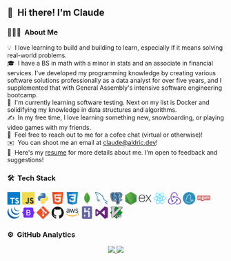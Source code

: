 ## 👋 &nbsp;Hi there! I'm Claude

### 👨🏻‍💻 &nbsp;About Me

💡 &nbsp;I love learning to build and building to learn, especially if it means solving real-world problems.\
🎓 &nbsp;I have a BS in math with a minor in stats and an associate in financial services. I've developed my programming knowledge by creating various software solutions professionally as a data analyst for over five years, and I supplemented that with General Assembly's intensive software engineering bootcamp.\
🌱 &nbsp;I'm currently learning software testing. Next on my list is Docker and solidifying my knowledge in data structures and algorithms.\
✍️ &nbsp;In my free time, I love learning something new, snowboarding, or playing video games with my friends.\
💬 &nbsp;Feel free to reach out to me for a cofee chat (virtual or otherwise)!\
✉️ &nbsp;You can shoot me an email at claude@aldric.dev!\
📄 &nbsp;Here's my [resume](https://aldric.dev/resume_aldric_claude.pdf) for more details about me. I'm open to feedback and suggestions!

### 🛠 &nbsp;Tech Stack

<p align="left">
  <img src="https://raw.githubusercontent.com/devicons/devicon/master/icons/typescript/typescript-original.svg" alt="TypeScript" width="30" height="30"/> 
  <img src="https://raw.githubusercontent.com/devicons/devicon/master/icons/javascript/javascript-original.svg" alt="JavaScript" width="30" height="30"/> 
  <img src="https://raw.githubusercontent.com/devicons/devicon/master/icons/python/python-original.svg" alt="Python" width="30" height="30"/> 
  <img src="https://raw.githubusercontent.com/devicons/devicon/master/icons/html5/html5-original.svg" alt="HTML" width="30" height="30"/> 
  <img src="https://raw.githubusercontent.com/devicons/devicon/master/icons/css3/css3-original.svg" alt="CSS" width="30" height="30"/> 
  <img src="https://raw.githubusercontent.com/devicons/devicon/master/icons/mongodb/mongodb-original.svg" alt="MongoDB" width="30" height="30"/> 
  <img src="https://raw.githubusercontent.com/devicons/devicon/master/icons/mysql/mysql-original.svg" alt="MySQL" width="30" height="30"/> 
  <img src="https://raw.githubusercontent.com/devicons/devicon/master/icons/postgresql/postgresql-original.svg" alt="PostgreSQL" width="30" height="30"/> 
  <img src="https://raw.githubusercontent.com/devicons/devicon/master/icons/nodejs/nodejs-original.svg" alt="Node.js" width="30" height="30"/> 
  <img src="https://raw.githubusercontent.com/devicons/devicon/master/icons/express/express-original.svg" alt="Express.js" width="30" height="30"/> 
  <img src="https://raw.githubusercontent.com/devicons/devicon/master/icons/react/react-original.svg" alt="React.js" width="30" height="30"/> 
  <img src="https://raw.githubusercontent.com/devicons/devicon/master/icons/redux/redux-original.svg" alt="Redux" width="30" height="30"/> 
  <img src="https://raw.githubusercontent.com/devicons/devicon/master/icons/yarn/yarn-original.svg" alt="Yarn" width="30" height="30"/> 
  <img src="https://raw.githubusercontent.com/devicons/devicon/master/icons/npm/npm-original-wordmark.svg" alt="NPM" width="30" height="30"/> 
  <img src="https://raw.githubusercontent.com/devicons/devicon/master/icons/jquery/jquery-original.svg" alt="jQuery" width="30" height="30"/> 
  <img src="https://raw.githubusercontent.com/devicons/devicon/master/icons/bootstrap/bootstrap-plain.svg" alt="Bootstrap" width="30" height="30"/> 
  <img src="https://raw.githubusercontent.com/devicons/devicon/master/icons/git/git-original.svg" alt="Git" width="30" height="30"/> 
  <img src="https://raw.githubusercontent.com/devicons/devicon/master/icons/github/github-original.svg" alt="GitHub" width="30" height="30"/> 
  <img src="https://raw.githubusercontent.com/devicons/devicon/master/icons/amazonwebservices/amazonwebservices-original.svg" alt="AWS" width="30" height="30"/> 
  <img src="https://raw.githubusercontent.com/devicons/devicon/master/icons/heroku/heroku-plain.svg" alt="Heroku" width="30" height="30"/> 
  <img src="https://raw.githubusercontent.com/devicons/devicon/master/icons/visualstudio/visualstudio-plain.svg" alt="VS Code" width="30" height="30"/> 
  <img src="https://raw.githubusercontent.com/devicons/devicon/master/icons/vim/vim-original.svg" alt="Vim" width="30" height="30"/> 
</p>

### ⚙️ &nbsp;GitHub Analytics

<p align="center">
<a href="https://github.com/anuraghazra/github-readme-stats">
  <img height="180em" src="https://github-readme-stats-eight-theta.vercel.app/api?username=caldric&show_icons=true&theme=vue-dark&include_all_commits=true&count_private=true" />
  <img height="180em" src="https://github-readme-stats-eight-theta.vercel.app/api/top-langs/?username=caldric&layout=compact&exclude_lang=java+r&theme=vue-dark" />
</a>
</p>
